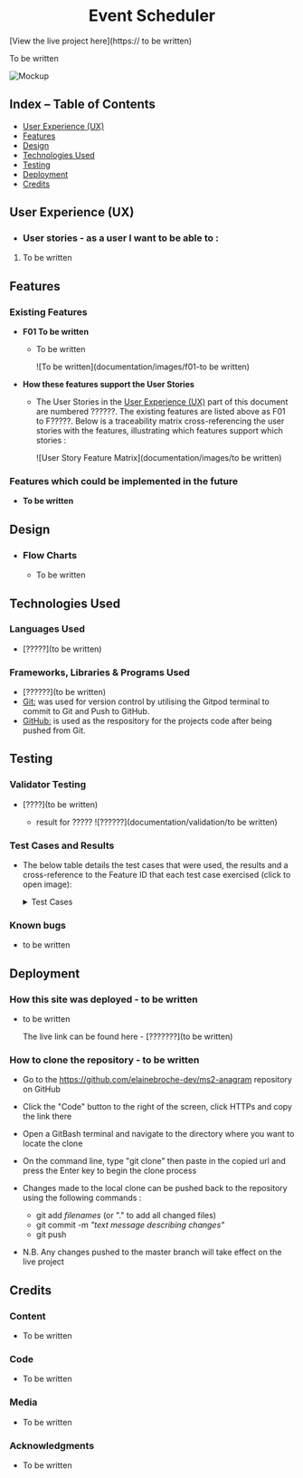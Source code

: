 <h1 align="center">Event Scheduler</h1>

[View the live project here](https:// to be written)

To be written

![Mockup](documentation/images/resp-mockup.png)

## Index – Table of Contents
* [User Experience (UX)](#user-experience-ux) 
* [Features](#features)
* [Design](#design)
* [Technologies Used](#technologies-used)
* [Testing](#testing)
* [Deployment](#deployment)
* [Credits](#credits)

## User Experience (UX)

-   ### User stories - as a user I want to be able to :

1. To be written

## Features

### Existing Features

-   __F01 To be written__
    - To be written

      ![To be written](documentation/images/f01-to be written)

- __How these features support the User Stories__

    - The User Stories in the [User Experience (UX)](#user-experience-ux) part of this document are numbered ??????.  The existing features are listed above as F01 to F?????.  Below is a traceability matrix cross-referencing the user stories with the features, illustrating which features support which stories :

        ![User Story Feature Matrix](documentation/images/to be written)

### Features which could be implemented in the future

- __To be written__


## Design

-   ### Flow Charts
    - To be written
    
## Technologies Used

### Languages Used

-   [?????](to be written)

### Frameworks, Libraries & Programs Used

-   [??????](to be written) 
-   [Git:](https://git-scm.com/) was used for version control by utilising the Gitpod terminal to commit to Git and Push to GitHub.
-   [GitHub:](https://github.com/) is used as the respository for the projects code after being pushed from Git.

## Testing

### Validator Testing 

- [????](to be written)

    - result for ?????
      ![??????](documentation/validation/to be written)
    
### Test Cases and Results

- The below table details the test cases that were used, the results and a cross-reference to the Feature ID that each test case exercised (click to open image):

  <details>
    <summary>Test Cases</summary>

    ![Test Cases](documentation/images/to be written)
  </details>
  

### Known bugs

- to be written

## Deployment

### How this site was deployed - to be written

- to be written

  The live link can be found here - [???????](to be written) 

### How to clone the repository - to be written

- Go to the https://github.com/elainebroche-dev/ms2-anagram repository on GitHub 
- Click the "Code" button to the right of the screen, click HTTPs and copy the link there
- Open a GitBash terminal and navigate to the directory where you want to locate the clone
- On the command line, type "git clone" then paste in the copied url and press the Enter key to begin the clone process
- Changes made to the local clone can be pushed back to the repository using the following commands :

  - git add *filenames*  (or "." to add all changed files)
  - git commit -m *"text message describing changes"*
  - git push

- N.B. Any changes pushed to the master branch will take effect on the live project

## Credits 

### Content 
- To be written

### Code 
- To be written

### Media 
- To be written

### Acknowledgments

- To be written
